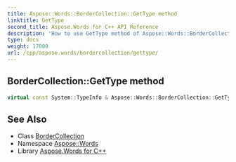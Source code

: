 ```yaml
---
title: Aspose::Words::BorderCollection::GetType method
linktitle: GetType
second_title: Aspose.Words for C++ API Reference
description: 'How to use GetType method of Aspose::Words::BorderCollection class in C++.'
type: docs
weight: 17000
url: /cpp/aspose.words/bordercollection/gettype/
---
```

## BorderCollection::GetType method




```cpp
virtual const System::TypeInfo & Aspose::Words::BorderCollection::GetType() const override
```

## See Also

* Class [BorderCollection](../)
* Namespace [Aspose::Words](../../)
* Library [Aspose.Words for C++](../../../)
